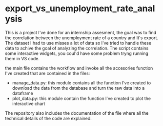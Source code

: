 # export_vs_unemployment_rate_analysis
This is a project I've done for an internship assesment, the goal was to find the correlation between the unemployment rate of a country and It's export.
The dataset I had to use misses a lot of data so I've tried to handle these data to achive the goal of analyzing the correlation.
The script contains some interactive widgets, you coul'd have some problem tryng running them in VS code.

the main file contains the workflow and invoke all the accesories function I've created that are contained in the files:
- manage_data.py: this module contains all the function I've created to download the data from the database and turn the raw data into a dataframe
- plot_data.py: this module contain the function I've created to plot the interactive chart

The repository also includes the documentation of the file where all the technical details of the code are explained.
